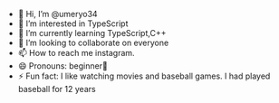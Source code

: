 - 👋 Hi, I’m @umeryo34
- 👀 I’m interested in TypeScript
- 🌱 I’m currently learning TypeScript,C++
- 💞️ I’m looking to collaborate on everyone
- 📫 How to reach me instagram.
- 😄 Pronouns: beginner🔰 
- ⚡ Fun fact: I like watching movies and baseball games. I had played baseball for 12 years

<!---
umeryo34/umeryo34 is a ✨ special ✨ repository because its `README.md` (this file) appears on your GitHub profile.
You can click the Preview link to take a look at your changes.
--->
